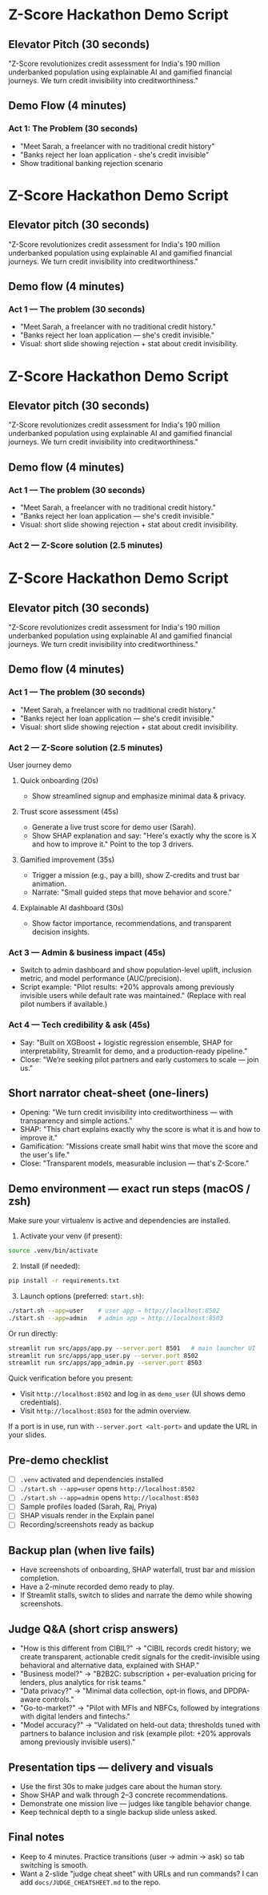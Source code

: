 #  Z-Score Hackathon Demo Script

##  **Elevator Pitch (30 seconds)**
"Z-Score revolutionizes credit assessment for India's 190 million underbanked population using explainable AI and gamified financial journeys. We turn credit invisibility into creditworthiness."

##  **Demo Flow (4 minutes)**

### **Act 1: The Problem (30 seconds)**
- "Meet Sarah, a freelancer with no traditional credit history"
- "Banks reject her loan application - she's credit invisible"
- Show traditional banking rejection scenario

#  Z-Score Hackathon Demo Script

##  Elevator pitch (30 seconds)
"Z-Score revolutionizes credit assessment for India's 190 million underbanked population using explainable AI and gamified financial journeys. We turn credit invisibility into creditworthiness."

##  Demo flow (4 minutes)

### Act 1 — The problem (30 seconds)
- "Meet Sarah, a freelancer with no traditional credit history."
- "Banks reject her loan application — she's credit invisible."
- Visual: short slide showing rejection + stat about credit invisibility.
#  Z-Score Hackathon Demo Script

##  Elevator pitch (30 seconds)

"Z-Score revolutionizes credit assessment for India's 190 million underbanked population using explainable AI and gamified financial journeys. We turn credit invisibility into creditworthiness."

##  Demo flow (4 minutes)

### Act 1 — The problem (30 seconds)

- "Meet Sarah, a freelancer with no traditional credit history."
- "Banks reject her loan application — she's credit invisible."
- Visual: short slide showing rejection + stat about credit invisibility.

### Act 2 — Z-Score solution (2.5 minutes)

#  Z-Score Hackathon Demo Script

##  Elevator pitch (30 seconds)

"Z-Score revolutionizes credit assessment for India's 190 million underbanked population using explainable AI and gamified financial journeys. We turn credit invisibility into creditworthiness."

##  Demo flow (4 minutes)

### Act 1 — The problem (30 seconds)

- "Meet Sarah, a freelancer with no traditional credit history."
- "Banks reject her loan application — she's credit invisible."
- Visual: short slide showing rejection + stat about credit invisibility.

### Act 2 — Z-Score solution (2.5 minutes)

User journey demo

1. Quick onboarding (20s)

   - Show streamlined signup and emphasize minimal data & privacy.

2. Trust score assessment (45s)

   - Generate a live trust score for demo user (Sarah).
   - Show SHAP explanation and say: "Here's exactly why the score is X and how to improve it." Point to the top 3 drivers.

3. Gamified improvement (35s)

   - Trigger a mission (e.g., pay a bill), show Z-credits and trust bar animation.
   - Narrate: "Small guided steps that move behavior and score."

4. Explainable AI dashboard (30s)

   - Show factor importance, recommendations, and transparent decision insights.

### Act 3 — Admin & business impact (45s)

- Switch to admin dashboard and show population-level uplift, inclusion metric, and model performance (AUC/precision).
- Script example: "Pilot results: +20% approvals among previously invisible users while default rate was maintained." (Replace with real pilot numbers if available.)

### Act 4 — Tech credibility & ask (45s)

- Say: "Built on XGBoost + logistic regression ensemble, SHAP for interpretability, Streamlit for demo, and a production-ready pipeline."
- Close: "We’re seeking pilot partners and early customers to scale — join us."

## Short narrator cheat-sheet (one-liners)

- Opening: "We turn credit invisibility into creditworthiness — with transparency and simple actions."
- SHAP: "This chart explains exactly why the score is what it is and how to improve it."
- Gamification: "Missions create small habit wins that move the score and the user's life."
- Close: "Transparent models, measurable inclusion — that's Z-Score."

## Demo environment — exact run steps (macOS / zsh)

Make sure your virtualenv is active and dependencies are installed.

1) Activate your venv (if present):

```bash
source .venv/bin/activate
```

2) Install (if needed):

```bash
pip install -r requirements.txt
```

3) Launch options (preferred: `start.sh`):

```bash
./start.sh --app=user    # user app → http://localhost:8502
./start.sh --app=admin   # admin app → http://localhost:8503
```

Or run directly:

```bash
streamlit run src/apps/app.py --server.port 8501   # main launcher UI
streamlit run src/apps/app_user.py --server.port 8502
streamlit run src/apps/app_admin.py --server.port 8503
```

Quick verification before you present:

- Visit `http://localhost:8502` and log in as `demo_user` (UI shows demo credentials).
- Visit `http://localhost:8503` for the admin overview.

If a port is in use, run with `--server.port <alt-port>` and update the URL in your slides.

## Pre-demo checklist

- [ ] `.venv` activated and dependencies installed
- [ ] `./start.sh --app=user` opens `http://localhost:8502`
- [ ] `./start.sh --app=admin` opens `http://localhost:8503`
- [ ] Sample profiles loaded (Sarah, Raj, Priya)
- [ ] SHAP visuals render in the Explain panel
- [ ] Recording/screenshots ready as backup

## Backup plan (when live fails)

- Have screenshots of onboarding, SHAP waterfall, trust bar and mission completion.
- Have a 2-minute recorded demo ready to play.
- If Streamlit stalls, switch to slides and narrate the demo while showing screenshots.

## Judge Q&A (short crisp answers)

- "How is this different from CIBIL?" → "CIBIL records credit history; we create transparent, actionable credit signals for the credit-invisible using behavioral and alternative data, explained with SHAP."
- "Business model?" → "B2B2C: subscription + per-evaluation pricing for lenders, plus analytics for risk teams."
- "Data privacy?" → "Minimal data collection, opt-in flows, and DPDPA-aware controls."
- "Go-to-market?" → "Pilot with MFIs and NBFCs, followed by integrations with digital lenders and fintechs."
- "Model accuracy?" → "Validated on held-out data; thresholds tuned with partners to balance inclusion and risk (example pilot: +20% approvals among previously invisible users)."

## Presentation tips — delivery and visuals

- Use the first 30s to make judges care about the human story.
- Show SHAP and walk through 2–3 concrete recommendations.
- Demonstrate one mission live — judges like tangible behavior change.
- Keep technical depth to a single backup slide unless asked.

## Final notes

- Keep to 4 minutes. Practice transitions (user → admin → ask) so tab switching is smooth.
- Want a 2-slide "judge cheat sheet" with URLs and run commands? I can add `docs/JUDGE_CHEATSHEET.md` to the repo.
